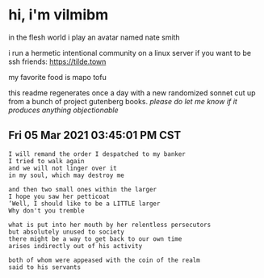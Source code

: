 # hi, i'm vilmibm

in the flesh world i play an avatar named nate smith

i run a hermetic intentional community on a linux server if you want to be ssh friends: https://tilde.town

my favorite food is mapo tofu

this readme regenerates once a day with a new randomized sonnet cut up from a bunch of project gutenberg books.
_please do let me know if it produces anything objectionable_

## Fri 05 Mar 2021 03:45:01 PM CST

    I will remand the order I despatched to my banker
    I tried to walk again
    and we will not linger over it
    in my soul, which may destroy me
    
    and then two small ones within the larger
    I hope you saw her petticoat
    ‘Well, I should like to be a LITTLE larger
    Why don't you tremble
    
    what is put into her mouth by her relentless persecutors
    but absolutely unused to society
    there might be a way to get back to our own time
    arises indirectly out of his activity
    
    both of whom were appeased with the coin of the realm
    said to his servants
